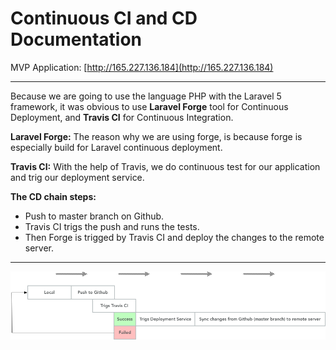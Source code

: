 # Continuous CI and CD Documentation

MVP Application: [http://165.227.136.184](http://165.227.136.184)

---

Because we are going to use the language PHP with the Laravel 5 framework, it was obvious to use  **Laravel Forge** tool for Continuous Deployment, and **Travis CI** for Continuous Integration.

**Laravel Forge:** The reason why we are using forge, is because forge is especially build for Laravel continuous deployment.


**Travis CI:** With the help of Travis, we do continuous test for our application and trig our deployment service.    


**The CD chain steps:**

 - Push to master branch on Github.
 - Travis CI trigs the push and runs the tests.
 - Then Forge is trigged by Travis CI and deploy the changes to the remote server.

 ---

![CD](systemmodels/CDflow.png)

